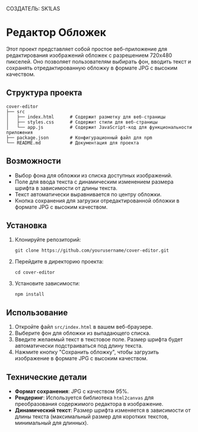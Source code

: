 СОЗДАТЕЛЬ: SK1LAS

# Редактор Обложек

Этот проект представляет собой простое веб-приложение для редактирования изображений обложек с разрешением 720x480 пикселей. Оно позволяет пользователям выбирать фон, вводить текст и сохранять отредактированную обложку в формате JPG с высоким качеством.

## Структура проекта

```
cover-editor
├── src
│   ├── index.html      # Содержит разметку для веб-страницы
│   ├── styles.css      # Содержит стили для веб-страницы
│   └── app.js          # Содержит JavaScript-код для функциональности приложения
├── package.json        # Конфигурационный файл для npm
└── README.md           # Документация для проекта
```

## Возможности

- Выбор фона для обложки из списка доступных изображений.
- Поле для ввода текста с динамическим изменением размера шрифта в зависимости от длины текста.
- Текст автоматически выравнивается по центру обложки.
- Кнопка сохранения для загрузки отредактированной обложки в формате JPG с высоким качеством.

## Установка

1. Клонируйте репозиторий:
   ```
   git clone https://github.com/yourusername/cover-editor.git
   ```
2. Перейдите в директорию проекта:
   ```
   cd cover-editor
   ```
3. Установите зависимости:
   ```
   npm install
   ```

## Использование

1. Откройте файл `src/index.html` в вашем веб-браузере.
2. Выберите фон для обложки из выпадающего списка.
3. Введите желаемый текст в текстовое поле. Размер шрифта будет автоматически подстраиваться под длину текста.
4. Нажмите кнопку "Сохранить обложку", чтобы загрузить изображение в формате JPG с высоким качеством.

## Технические детали

- **Формат сохранения**: JPG с качеством 95%.
- **Рендеринг**: Используется библиотека `html2canvas` для преобразования содержимого редактора в изображение.
- **Динамический текст**: Размер шрифта изменяется в зависимости от длины текста (максимальный размер для коротких текстов, минимальный для длинных).
